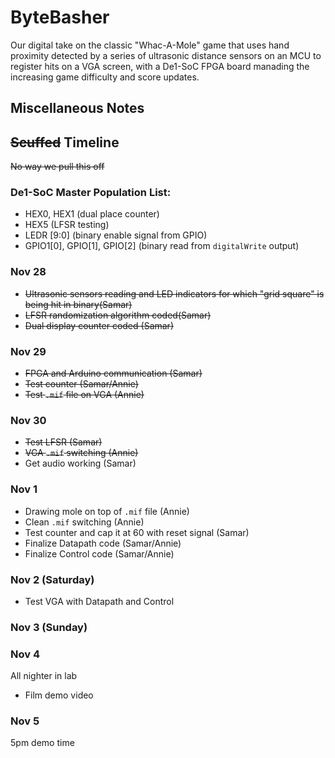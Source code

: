 # ByteBasher
Our digital take on the classic "Whac-A-Mole" game that uses hand proximity detected by a series of ultrasonic distance sensors on an MCU to register hits on a VGA screen, with a De1-SoC FPGA board manading the increasing game difficulty and score updates.
## Miscellaneous Notes

## ~~Scuffed~~ Timeline
~~No way we pull this off~~
### De1-SoC Master Population List:
- HEX0, HEX1 (dual place counter)
- HEX5 (LFSR testing)
- LEDR [9:0] (binary enable signal from GPIO)
- GPIO1[0], GPIO[1], GPIO[2] (binary read from `digitalWrite` output)
### Nov 28
- ~~Ultrasonic sensors reading and LED indicators for which "grid square" is being hit in binary(Samar)~~
- ~~LFSR randomization algorithm coded(Samar)~~
- ~~Dual display counter coded (Samar)~~
### Nov 29
- ~~FPGA and Arduino communication (Samar)~~
- ~~Test counter (Samar/Annie)~~
- ~~Test `.mif` file on VGA (Annie)~~
### Nov 30 
- ~~Test LFSR (Samar)~~
- ~~VGA `.mif` switching (Annie)~~
- Get audio working (Samar)
### Nov 1
- Drawing mole on top of `.mif` file (Annie)
- Clean `.mif` switching (Annie)
- Test counter and cap it at 60 with reset signal (Samar)
- Finalize Datapath code (Samar/Annie)
- Finalize Control code (Samar/Annie)
### Nov 2 (Saturday)
- Test VGA with Datapath and Control 
### Nov 3 (Sunday)
### Nov 4
All nighter in lab
- Film demo video 

### Nov 5
5pm demo time 